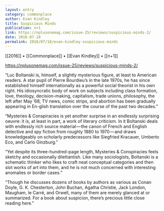 ```yaml
---
layout: entry
category: commonplace
author: Evan Kindley
title: Suspicious Minds
publication: n+1
link: https://nplusonemag.com/issue-25/reviews/suspicious-minds-2/
date: 2016-07-18
permalink: 2016/07/18/evan-kindley-suspicious-minds
---
```


[[2016]] • [[Commonplace]] • [[Evan Kindley]] • [[n+1]]

https://nplusonemag.com/issue-25/reviews/suspicious-minds-2/

“Luc Boltanski is, himself, a slightly mysterious figure, at least to American readers. A star pupil of Pierre Bourdieu’s in the late 1970s, he has since established himself internationally as a powerful social theorist in his own right. His idiosyncratic body of work on subjects including class formation, love, theology, decision-making, capitalism, trade unions, philosophy, the left after May ’68, TV news, comic strips, and abortion has been gradually appearing in En-glish translation over the course of the past two decades.”

“Mysteries & Conspiracies is yet another surprise in an endlessly surprising oeuvre: it is, at least in part, a work of literary criticism. In it Boltanski deals with endlessly rich source material — the canon of French and English detective and spy fiction from roughly 1880 to 1970 — and draws knowledgeably on scholarly predecessors like Siegfried Kracauer, Umberto Eco, and Carlo Ginzburg.”

“Yet despite its three-hundred-page length, Mysteries & Conspiracies feels sketchy and occasionally dilettantish. Like many sociologists, Boltanski is a schematic thinker who likes to craft neat conceptual categories and then slot works of art into them, and he is not much concerned with interesting anomalies or border cases.”

“Though he discusses dozens of books by authors as various as Conan Doyle, G. K. Chesterton, John Buchan, Agatha Christie, Jack London, Maugham, le Carré, and Orwell, many of them are merely glanced at or summarized. For a book about suspicion, there’s precious little close reading here.”

